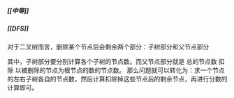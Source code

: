 ##### [[中等]]
##### [[DFS]]

对于二叉树而言，删除某个节点后会剩余两个部分：子树部分和父节点部分

其中，子树部分要分别计算各个子树的节点数。而父节点部分就是 总的节点数 扣除 以被删除的节点为根节点的数的节点数。
那么问题就可以转化为：求一个节点的左右子树各自的节点数，然后计算扣除掉这些节点后的剩余节点，再进行分数的计算即可。

